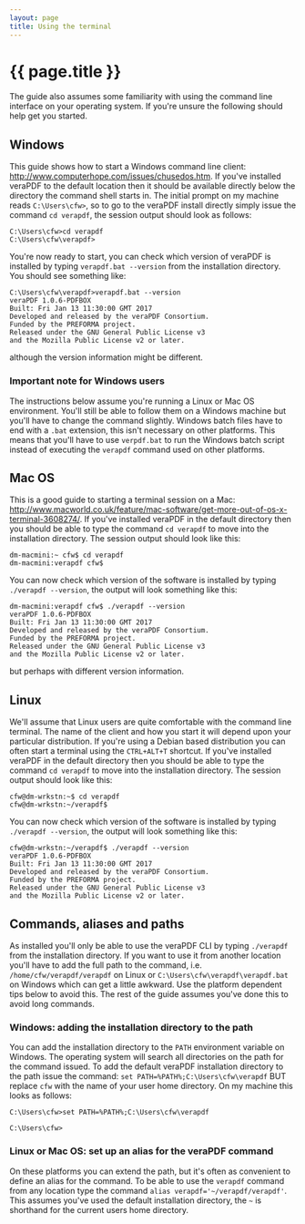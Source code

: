 ```yaml
---
layout: page
title: Using the terminal
---
```


{{ page.title }}
================
The guide also assumes some familiarity with using the command line interface
on your operating system. If you're unsure the following should help get you
started.

Windows
-------
This guide shows how to start a Windows command line client: http://www.computerhope.com/issues/chusedos.htm. If you've installed veraPDF to
the default location then it should be available directly below the directory
the command shell starts in. The initial prompt on my machine reads `C:\Users\cfw>`, so to go to the veraPDF install directly simply issue the
command `cd verapdf`, the session output should look as follows:

    C:\Users\cfw>cd verapdf
    C:\Users\cfw\verapdf>

You're now ready to start, you can check which version of veraPDF is installed
by typing `verapdf.bat --version` from the installation directory. You should see something like:

    C:\Users\cfw\verapdf>verapdf.bat --version
    veraPDF 1.0.6-PDFBOX
    Built: Fri Jan 13 11:30:00 GMT 2017
    Developed and released by the veraPDF Consortium.
    Funded by the PREFORMA project.
    Released under the GNU General Public License v3
    and the Mozilla Public License v2 or later.

although the version information might be different.

### Important note for Windows users
The instructions below assume you're running a Linux or Mac OS environment.
You'll still be able to follow them on a Windows machine but you'll have to
change the command slightly. Windows batch files have to end with a `.bat`
extension, this isn't necessary on other platforms. This means that you'll have to use `verpdf.bat` to run the Windows batch script instead of executing the `verapdf` command used on other platforms.

Mac OS
------
This is a good guide to starting a terminal session on a Mac: http://www.macworld.co.uk/feature/mac-software/get-more-out-of-os-x-terminal-3608274/. If you've installed veraPDF in the default directory then you should be
able to type the command `cd verapdf` to move into the installation directory. The session output should look like this:

    dm-macmini:~ cfw$ cd verapdf
    dm-macmini:verapdf cfw$

You can now check which version of the software is installed by typing
`./verapdf --version`, the output will look something like this:

    dm-macmini:verapdf cfw$ ./verapdf --version
    veraPDF 1.0.6-PDFBOX
    Built: Fri Jan 13 11:30:00 GMT 2017
    Developed and released by the veraPDF Consortium.
    Funded by the PREFORMA project.
    Released under the GNU General Public License v3
    and the Mozilla Public License v2 or later.

but perhaps with different version information.

Linux
-----
We'll assume that Linux users are quite comfortable with the command line
terminal. The name of the client and how you start it will depend upon your
particular distribution. If you're using a Debian based distribution you can
often start a terminal using the `CTRL+ALT+T` shortcut. If you've installed veraPDF in the default directory then you should be
able to type the command `cd verapdf` to move into the installation directory. The session output should look like this:

    cfw@dm-wrkstn:~$ cd verapdf
    cfw@dm-wrkstn:~/verapdf$

You can now check which version of the software is installed by typing
`./verapdf --version`, the output will look something like this:

    cfw@dm-wrkstn:~/verapdf$ ./verapdf --version
    veraPDF 1.0.6-PDFBOX
    Built: Fri Jan 13 11:30:00 GMT 2017
    Developed and released by the veraPDF Consortium.
    Funded by the PREFORMA project.
    Released under the GNU General Public License v3
    and the Mozilla Public License v2 or later.

Commands, aliases and paths
---------------------------
As installed you'll only be able to use the veraPDF CLI by typing `./verapdf` from the installation directory. If you want to use it from another location
you'll have to add the full path to the command, i.e. `/home/cfw/verapdf/verapdf` on Linux or `C:\Users\cfw\verapdf\verapdf.bat`
on Windows which can get a little awkward. Use the platform dependent tips
below to avoid this. The rest of the guide assumes you've done this to avoid
long commands.

### Windows: adding the installation directory to the path
You can add the installation directory to the `PATH` environment variable on
Windows. The operating system will search all directories on the path for the
command issued. To add the default veraPDF installation directory to the path
issue the command: `set PATH=%PATH%;C:\Users\cfw\verapdf` BUT replace `cfw` with
the name of your user home directory. On my machine this looks as follows:

    C:\Users\cfw>set PATH=%PATH%;C:\Users\cfw\verapdf

    C:\Users\cfw>

### Linux or Mac OS: set up an alias for the veraPDF command
On these platforms you can extend the path, but it's often as convenient to
define an alias for the command. To be able to use the `verapdf` command from
any location type the command `alias verapdf='~/verapdf/verapdf'`. This assumes
you've used the default installation directory, the `~` is shorthand for the
current users home directory.
